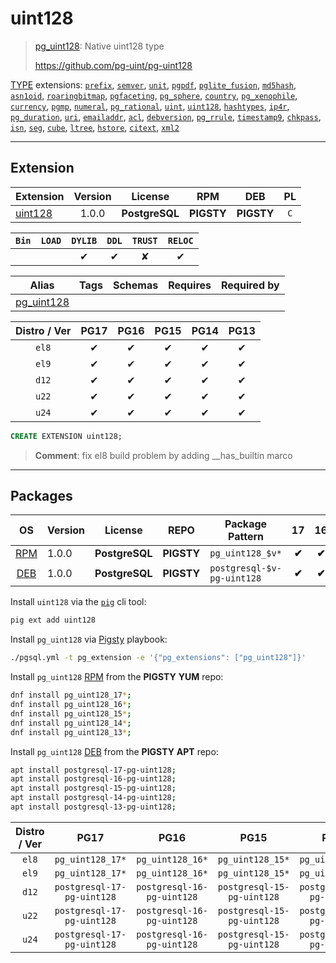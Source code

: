 # uint128


> [pg_uint128](https://github.com/pg-uint/pg-uint128): Native uint128 type
>
> https://github.com/pg-uint/pg-uint128





[TYPE](/type) extensions: [`prefix`](/prefix), [`semver`](/semver), [`unit`](/unit), [`pgpdf`](/pgpdf), [`pglite_fusion`](/pglite_fusion), [`md5hash`](/md5hash), [`asn1oid`](/asn1oid), [`roaringbitmap`](/roaringbitmap), [`pgfaceting`](/pgfaceting), [`pg_sphere`](/pg_sphere), [`country`](/country), [`pg_xenophile`](/pg_xenophile), [`currency`](/currency), [`pgmp`](/pgmp), [`numeral`](/numeral), [`pg_rational`](/pg_rational), [`uint`](/uint), [`uint128`](/uint128), [`hashtypes`](/hashtypes), [`ip4r`](/ip4r), [`pg_duration`](/pg_duration), [`uri`](/uri), [`emailaddr`](/emailaddr), [`acl`](/acl), [`debversion`](/debversion), [`pg_rrule`](/pg_rrule), [`timestamp9`](/timestamp9), [`chkpass`](/chkpass), [`isn`](/isn), [`seg`](/seg), [`cube`](/cube), [`ltree`](/ltree), [`hstore`](/hstore), [`citext`](/citext), [`xml2`](/xml2)


-------
## Extension


| Extension | Version | License | RPM | DEB | PL |
|-----------|:-------:|:-------:|:---:|:---:|:--:|
| [uint128](https://github.com/pg-uint/pg-uint128) | 1.0.0 | **<span class="tcblue">PostgreSQL</span>** | **<span class="tcwarn">PIGSTY</span>** | **<span class="tcwarn">PIGSTY</span>** | `C` |



| `Bin` | `LOAD` | `DYLIB` | `DDL` | `TRUST` | `RELOC` |
|:-----:|:------:|:-------:|:-----:|:-------:|:-------:|
|  |  | <span class="tcblue">✔</span> | <span class="tcblue">✔</span> | <span class="tcwarn">✘</span> | <span class="tcblue">✔</span> |



| Alias | Tags | Schemas | Requires | Required by |
|-------|------|---------|----------|-------------|
| [pg_uint128](/uint128) |  |  |  |  |



| Distro / Ver | PG17 | PG16 | PG15 | PG14 | PG13 |
|:------------:|:----:|:----:|:----:|:----:|:----:|
| `el8` | <span class="tcblue">✔</span> | <span class="tcblue">✔</span> | <span class="tcblue">✔</span> | <span class="tcblue">✔</span> | <span class="tcblue">✔</span> |
| `el9` | <span class="tcblue">✔</span> | <span class="tcblue">✔</span> | <span class="tcblue">✔</span> | <span class="tcblue">✔</span> | <span class="tcblue">✔</span> |
| `d12` | <span class="tcblue">✔</span> | <span class="tcblue">✔</span> | <span class="tcblue">✔</span> | <span class="tcblue">✔</span> | <span class="tcblue">✔</span> |
| `u22` | <span class="tcblue">✔</span> | <span class="tcblue">✔</span> | <span class="tcblue">✔</span> | <span class="tcblue">✔</span> | <span class="tcblue">✔</span> |
| `u24` | <span class="tcblue">✔</span> | <span class="tcblue">✔</span> | <span class="tcblue">✔</span> | <span class="tcblue">✔</span> | <span class="tcblue">✔</span> |





```sql
CREATE EXTENSION uint128;
```
> **Comment**: fix el8 build problem by adding __has_builtin marco
-----------


## Packages


| OS | Version | License | REPO | Package Pattern | 17 | 16 | 15 | 14 | 13 | Dependency |
|:--:|---------|:-------:|:----:|-----------------|:--:|:--:|:--:|:--:|:--:|------------|
| [RPM](/rpm) | 1.0.0 | **<span class="tcblue">PostgreSQL</span>** | **<span class="tcwarn">PIGSTY</span>** | `pg_uint128_$v*` | **<span class="tcwarn">✔</span>** | **<span class="tcwarn">✔</span>** | **<span class="tcwarn">✔</span>** | **<span class="tcwarn">✔</span>** | **<span class="tcwarn">✔</span>** |  |
| [DEB](/deb) | 1.0.0 | **<span class="tcblue">PostgreSQL</span>** | **<span class="tcwarn">PIGSTY</span>** | `postgresql-$v-pg-uint128` | **<span class="tcwarn">✔</span>** | **<span class="tcwarn">✔</span>** | **<span class="tcwarn">✔</span>** | **<span class="tcwarn">✔</span>** | **<span class="tcwarn">✔</span>** |  |



Install `uint128` via the [`pig`](https://github.com/pgsty/pig) cli tool:

```bash
pig ext add uint128
```


Install `pg_uint128` via [Pigsty](https://pigsty.io/docs/pgext/usage/install/) playbook:

```bash
./pgsql.yml -t pg_extension -e '{"pg_extensions": ["pg_uint128"]}'
```


Install `pg_uint128` [RPM](/rpm) from the **<span class="tcwarn">PIGSTY</span>** **YUM** repo:

```bash
dnf install pg_uint128_17*;
dnf install pg_uint128_16*;
dnf install pg_uint128_15*;
dnf install pg_uint128_14*;
dnf install pg_uint128_13*;
```


Install `pg_uint128` [DEB](/deb) from the **<span class="tcwarn">PIGSTY</span>** **APT** repo:

```bash
apt install postgresql-17-pg-uint128;
apt install postgresql-16-pg-uint128;
apt install postgresql-15-pg-uint128;
apt install postgresql-14-pg-uint128;
apt install postgresql-13-pg-uint128;
```




| Distro / Ver | PG17 | PG16 | PG15 | PG14 | PG13 |
|:------------:|:----:|:----:|:----:|:----:|:----:|
| `el8` | `pg_uint128_17*` | `pg_uint128_16*` | `pg_uint128_15*` | `pg_uint128_14*` | `pg_uint128_13*` |
| `el9` | `pg_uint128_17*` | `pg_uint128_16*` | `pg_uint128_15*` | `pg_uint128_14*` | `pg_uint128_13*` |
| `d12` | `postgresql-17-pg-uint128` | `postgresql-16-pg-uint128` | `postgresql-15-pg-uint128` | `postgresql-14-pg-uint128` | `postgresql-13-pg-uint128` |
| `u22` | `postgresql-17-pg-uint128` | `postgresql-16-pg-uint128` | `postgresql-15-pg-uint128` | `postgresql-14-pg-uint128` | `postgresql-13-pg-uint128` |
| `u24` | `postgresql-17-pg-uint128` | `postgresql-16-pg-uint128` | `postgresql-15-pg-uint128` | `postgresql-14-pg-uint128` | `postgresql-13-pg-uint128` |





